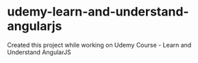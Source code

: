 # udemy-learn-and-understand-angularjs
Created this project while working on Udemy Course - Learn and Understand AngularJS
